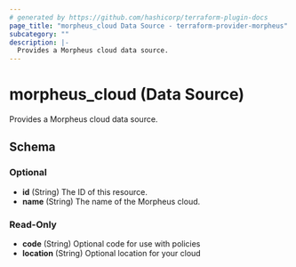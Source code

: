 ```yaml
---
# generated by https://github.com/hashicorp/terraform-plugin-docs
page_title: "morpheus_cloud Data Source - terraform-provider-morpheus"
subcategory: ""
description: |-
  Provides a Morpheus cloud data source.
---
```


# morpheus_cloud (Data Source)

Provides a Morpheus cloud data source.



<!-- schema generated by tfplugindocs -->
## Schema

### Optional

- **id** (String) The ID of this resource.
- **name** (String) The name of the Morpheus cloud.

### Read-Only

- **code** (String) Optional code for use with policies
- **location** (String) Optional location for your cloud


